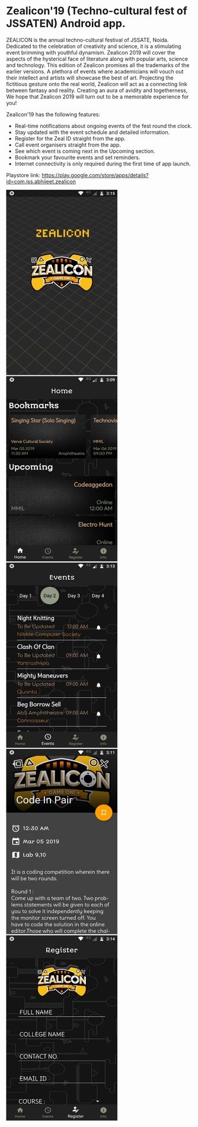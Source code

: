 # Zealicon'19 (Techno-cultural fest of JSSATEN) Android app.

ZEALICON is the annual techno-cultural festival of JSSATE, Noida. Dedicated to the celebration of creativity and science, it is a stimulating event brimming with youthful dynamism. Zealicon 2019 will cover the aspects of the hysterical face of literature along with popular arts, science and technology. This edition of Zealicon promises all the trademarks of the earlier versions. A plethora of events where academicians will vouch out their intellect and artists will showcase the best of art. Projecting the fictitious gesture onto the real world, Zealicon will act as a connecting link between fantasy and reality. Creating an aura of avidity and togetherness, We hope that Zealicon 2019 will turn out to be a memorable experience for you!

Zealicon'19 has the following features:

- Real-time notifications about ongoing events of the fest round the clock.
- Stay updated with the event schedule and detailed information.
- Register for the Zeal ID straight from the app.
- Call event organisers straight from the app.
- See which event is coming next in the Upcoming section.
- Bookmark your favourite events and set reminders.
- Internet connectivity is only required during the first time of app launch.

Playstore link: https://play.google.com/store/apps/details?id=com.jss.abhijeet.zealicon


<img src="https://github.com/Divyansh42/Zealicon19/blob/master/screenshots/zealapp1.jpeg" alt="Splash Screen" width="300" height="500"/>
<img src="https://github.com/Divyansh42/Zealicon19/blob/master/screenshots/zealapp2.jpeg" alt="Home Screen" width="300" height="500"/>
<img src="https://github.com/Divyansh42/Zealicon19/blob/master/screenshots/zealapp3.jpeg" alt="Events Schedule Screen" width="300" height="500"/>
<img src="https://github.com/Divyansh42/Zealicon19/blob/master/screenshots/zealapp4.jpeg" alt="Event Details Screen" width="300" height="500"/>
<img src="https://github.com/Divyansh42/Zealicon19/blob/master/screenshots/zealapp5.jpeg" alt="Registration Screen" width="300" height="500"/>
